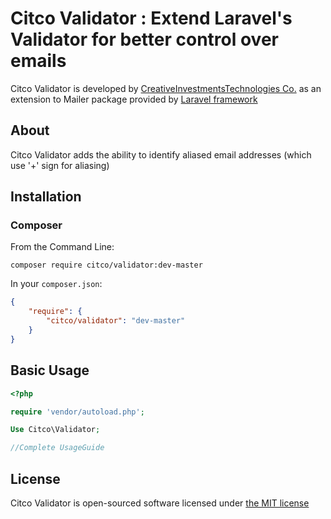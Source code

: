 # Citco Validator : Extend Laravel's Validator for better control over emails

Citco Validator is developed by [CreativeInvestmentsTechnologies Co.](http://creativeinvestments.co.uk) as an extension to Mailer package provided by [Laravel framework](http://www.laravel.com)

## About

Citco Validator adds the ability to identify aliased email addresses (which use '+' sign for aliasing)

## Installation

### Composer

From the Command Line:

```
composer require citco/validator:dev-master
```

In your `composer.json`:

``` json
{
    "require": {
        "citco/validator": "dev-master"
    }
}
```

## Basic Usage

``` php
<?php

require 'vendor/autoload.php';

Use Citco\Validator;

//Complete UsageGuide

```

## License

Citco Validator is open-sourced software licensed under [the MIT license](http://opensource.org/licenses/MIT)

